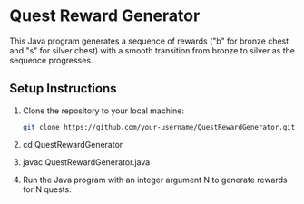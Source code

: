 # Quest Reward Generator

This Java program generates a sequence of rewards ("b" for bronze chest and "s" for silver chest) with a smooth transition from bronze to silver as the sequence progresses.

## Setup Instructions

1. Clone the repository to your local machine:
   ```bash
   git clone https://github.com/your-username/QuestRewardGenerator.git
   
2. cd QuestRewardGenerator

3. javac QuestRewardGenerator.java

4. Run the Java program with an integer argument N to generate rewards for N quests: